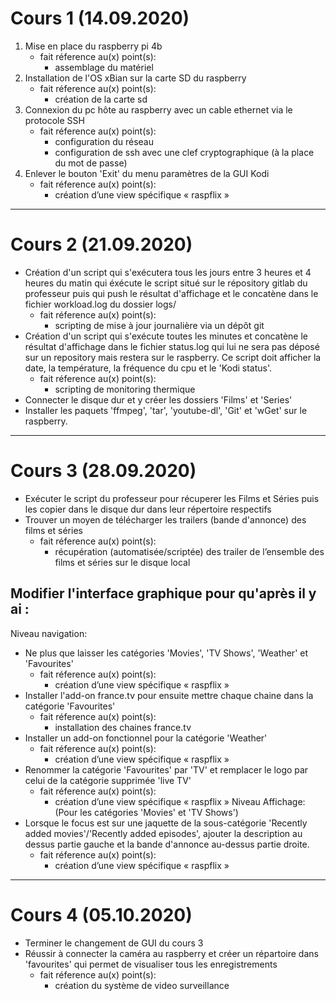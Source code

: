 # Cours 1 (14.09.2020)
1. Mise en place du raspberry pi 4b
    - fait réference au(x) point(s):  
        - assemblage du matériel
2. Installation de l'OS xBian sur la carte SD du raspberry
    - fait réference au(x) point(s):  
        - création de la carte sd
3. Connexion du pc hôte au raspberry avec un cable ethernet via le protocole SSH
    - fait réference au(x) point(s):  
        - configuration du réseau 
        - configuration de ssh avec une clef cryptographique (à la place du mot de passe)
4. Enlever le bouton 'Exit' du menu paramètres de la GUI Kodi
    - fait réference au(x) point(s):  
        - création d’une view spécifique « raspflix »
___
# Cours 2 (21.09.2020)
- Création d'un script qui s'exécutera tous les jours entre 3 heures et 4 heures du matin qui éxécute le script situé sur le répository gitlab du professeur puis qui push le résultat d'affichage et le concatène dans le fichier workload.log du dossier logs/
    - fait réference au(x) point(s): 
        - scripting de mise à jour journalière via un dépôt git
- Création d'un script qui s'exécute toutes les minutes et concatène le résultat d'affichage dans le fichier status.log qui lui ne sera pas déposé sur un repository mais restera sur le raspberry.
Ce script doit afficher la date, la température, la fréquence du cpu et le 'Kodi status'.
    - fait réference au(x) point(s): 
        - scripting de monitoring thermique
- Connecter le disque dur et y créer les dossiers 'Films' et 'Series'
- Installer les paquets 'ffmpeg', 'tar', 'youtube-dl', 'Git' et 'wGet' sur le raspberry.
___
# Cours 3 (28.09.2020)
- Exécuter le script du professeur pour récuperer les Films et Séries puis les copier dans le disque dur dans leur répertoire respectifs
- Trouver un moyen de télécharger les trailers (bande d'annonce) des films et séries
    - fait réference au(x) point(s): 
        - récupération (automatisée/scriptée) des trailer de l’ensemble des films et séries sur le disque local
## Modifier l'interface graphique pour qu'après il y ai :
Niveau navigation: 
- Ne plus que laisser les catégories 'Movies', 'TV Shows', 'Weather' et 'Favourites'
    - fait réference au(x) point(s):  
        - création d’une view spécifique « raspflix »
- Installer l'add-on france.tv pour ensuite mettre chaque chaine dans la catégorie 'Favourites'
    - fait réference au(x) point(s): 
        - installation des chaines france.tv
- Installer un add-on fonctionnel pour la catégorie 'Weather'
    - fait réference au(x) point(s): 
        - création d’une view spécifique « raspflix »
- Renommer la catégorie 'Favourites' par 'TV' et remplacer le logo par celui de la catégorie supprimée 'live TV'
    - fait réference au(x) point(s): 
        - création d’une view spécifique « raspflix »
Niveau Affichage: (Pour les catégories 'Movies' et 'TV Shows')
- Lorsque le focus est sur une jaquette de la sous-catégorie 'Recently added movies'/'Recently added episodes', ajouter la description au dessus partie gauche et la bande d'annonce au-dessus partie droite.
    - fait réference au(x) point(s): 
        - création d’une view spécifique « raspflix »
___
# Cours 4 (05.10.2020)
- Terminer le changement de GUI du cours 3
- Réussir à connecter la caméra au raspberry et créer un répartoire dans 'favourites' qui permet de visualiser tous les enregistrements
    - fait réference au(x) point(s): 
        - création du système de video surveillance



